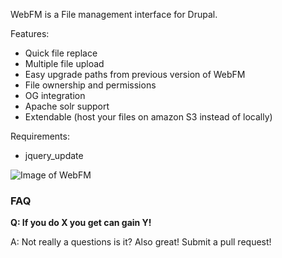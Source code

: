 WebFM is a File management interface for Drupal.

Features:
 * Quick file replace
 * Multiple file upload
 * Easy upgrade paths from previous version of WebFM
 * File ownership and permissions
 * OG integration
 * Apache solr support
 * Extendable (host your files on amazon S3 instead of locally)


Requirements:
 * jquery_update

![Image of WebFM](http://i.imgur.com/GfhtrZL.png)

### FAQ

**Q: If you do X you get can gain Y!**

A: Not really a questions is it? Also great! Submit a pull request!
